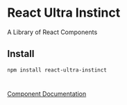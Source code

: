 # React Ultra Instinct

A Library of React Components

## Install

```
npm install react-ultra-instinct
```

#

[Component Documentation](http://datdevboi.github.io/react-ultra-instinct/)
